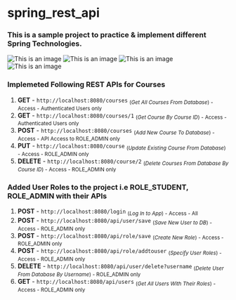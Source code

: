 # spring_rest_api
### This is a sample project to practice & implement different Spring Technologies. 
![This is an image](https://img.shields.io/badge/Spring-6DB33F?style=for-the-badge&logo=spring&logoColor=white)
![This is an image](https://img.shields.io/badge/Spring_Security-6DB33F?style=for-the-badge&logo=Spring-Security&logoColor=white)
![This is an image](https://img.shields.io/badge/MySQL-005C84?style=for-the-badge&logo=mysql&logoColor=white)
![This is an image](https://img.shields.io/badge/Eclipse-2C2255?style=for-the-badge&logo=eclipse&logoColor=white)

### Implemeted Following REST APIs for Courses

1) **GET**    -  `http://localhost:8080/courses`  <sub> (_Get All Courses From Database_) -  Access - Authenticated Users only <sub/> 
2) **GET**   -  `http://localhost:8080/courses/1` <sub> (_Get Course By Course ID_)       -  Access - Authenticated Users only <sub/> 
3) **POST**   -  `http://localhost:8080/courses`  <sub> (_Add New Course To Database_)    -  Access - API Access to ROLE_ADMIN only <sub/>  
4) **PUT**    -  `http://localhost:8080/course`   <sub> (_Update Existing Course From Database_)      - Access - ROLE_ADMIN only <sub/>   
6) **DELETE** -  `http://localhost:8080/course/2` <sub> (_Delete Courses From Database By Course ID_) - Access -  ROLE_ADMIN only <sub/>   

### Added User Roles to the project i.e ROLE_STUDENT, ROLE_ADMIN with their APIs
1) **POST**    -  `http://localhost:8080/login`            <sub> (_Log In to App_)         - Access -  All <sub/> 
2) **POST**    -  `http://localhost:8080/api/user/save`    <sub> (_Save New User to DB_)   - Access - ROLE_ADMIN only <sub/> 
3) **POST**   -  `http://localhost:8080/api/role/save`     <sub> (_Create New Role_)       - Access -  ROLE_ADMIN only <sub/> 
4) **POST**   -  `http://localhost:8080/api/role/addtouser` <sub> (_Specify User Roles_)    - Access -  ROLE_ADMIN only <sub/> 
6) **DELETE** -  `http://localhost:8080/api/user/delete?username` <sub> (_Delete User From Database By Username_) - ROLE_ADMIN only <sub/> 
7) **GET**    -  `http://localhost:8080/api/users`  <sub> (_Get All Users With Their Roles_) - Access - ROLE_ADMIN only <sub/> 
